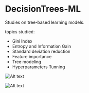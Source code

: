 # DecisionTrees-ML
Studies on tree-based learning models. 

topics studied: 

* Gini Index       
* Entropy and Information Gain 
* Standard deviation reduction 
* Feature importance
* Tree modeling 
* Hyperparameters Tunning

![Alt text](https://thumbs.dreamstime.com/b/%C3%ADcone-da-%C3%A1rvore-de-decis%C3%A3o-131553968.jpg "Optional title")

















![Alt text](https://sctr7.files.wordpress.com/2012/06/decision-tree-diagram3.jpg "Optional title")


               
